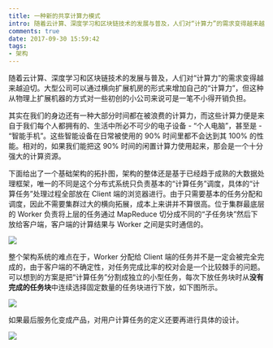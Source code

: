 ```yaml
---
title: 一种新的共享计算力模式
intro: 随着云计算、深度学习和区块链技术的发展与普及，人们对“计算力”的需求变得越来越迫切。大型公司可以通过横向扩展机房的形式来增加自己的“计算力”，但这种从物理上扩展机器的方式对一些初创的小公司来说可是一笔不小得开销负担。
comments: true
date: 2017-09-30 15:59:42
tags:
- 架构
---
```


随着云计算、深度学习和区块链技术的发展与普及，人们对“计算力”的需求变得越来越迫切。大型公司可以通过横向扩展机房的形式来增加自己的“计算力”，但这种从物理上扩展机器的方式对一些初创的小公司来说可是一笔不小得开销负担。

其实在我们的身边还有一种大部分时间都在被浪费的计算力，而这些计算力便是来自于我们每个人都拥有的、生活中所必不可少的电子设备 - “个人电脑”，甚至是 - “智能手机”。这些智能设备在日常被使用的 90% 时间里都不会达到其 100% 的性能。相对的，如果我们能把这 90% 时间的闲置计算力使用起来，那会是一个十分强大的计算资源。

下面给出了一个基础架构的拓扑图，架构的整体还是基于已经趋于成熟的大数据处理框架，唯一的不同是这个分布式系统只负责基本的“计算任务”调度，具体的“计算任务”处理过程全部放在 Client 端的浏览器进行。由于只需要基本的任务分配和调度，因此不需要集群过大的横向拓展，成本上来讲并不算很高。位于集群最底层的 Worker 负责将上层的任务通过 MapReduce 切分成不同的“子任务块”然后下放给客户端，客户端的计算结果与 Worker 之间是实时通信的。

![](1.png)

整个架构系统的难点在于，Worker 分配给 Client 端的任务并不是一定会被完全完成的，由于客户端的不确定性，对任务完成比率的校对会是一个比较棘手的问题。可以想到的方案是把“计算任务”分割成独立的小型任务，每次下放任务块时从**没有完成的任务块**中连续选择固定数量的任务块进行下放，如下图所示。

![](2.png)

如果最后服务化变成产品，对用户计算任务的定义还要再进行具体的设计。

![](3.png)
